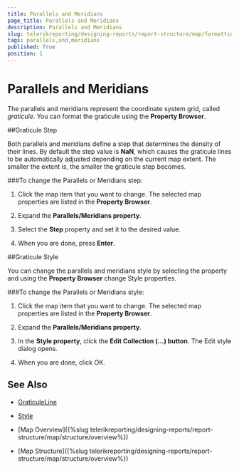 ```yaml
---
title: Parallels and Meridians
page_title: Parallels and Meridians 
description: Parallels and Meridians
slug: telerikreporting/designing-reports/report-structure/map/formatting-a-map/parallels-and-meridians
tags: parallels,and,meridians
published: True
position: 1
---
```


# Parallels and Meridians

The parallels and meridians represent the coordinate system grid, called *graticule*. You can format the graticule using the __Property Browser__. 

##Graticule Step

Both parallels and meridians define a step that determines the density of their lines. By default the step value is __NaN__, which causes the graticule lines to be automatically adjusted depending on the current map extent. The smaller the extent is, the smaller the graticule step becomes. 

###To change the Parallels or Meridians step:

1. Click the map item that you want to change. The selected map properties are listed in the __Property Browser__. 

1. Expand the __Parallels/Meridians property__. 

1. Select the __Step__ property and set it to the desired value. 

1. When you are done, press __Enter__. 

##Graticule Style

You can change the parallels and meridians style by selecting the property and using the __Property Browser__ change Style properties. 

###To change the Parallels or Meridians style:

1. Click the map item that you want to change. The selected map properties are listed in the __Property Browser__. 

1. Expand the __Parallels/Meridians property__. 

1. In the __Style property__, click the __Edit Collection (…) button__. The Edit style dialog opens. 

1. When you are done, click OK. 


## See Also
 
* [GraticuleLine](/reporting/api/Telerik.Reporting.GraticuleLine)  

* [Style](/reporting/api/Telerik.Reporting.Drawing.Style) 

* [Map Overview]({%slug telerikreporting/designing-reports/report-structure/map/structure/overview%})

* [Map Structure]({%slug telerikreporting/designing-reports/report-structure/map/structure/overview%})

